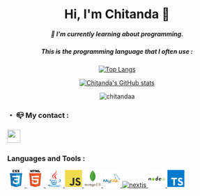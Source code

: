 <h1 align="center">Hi, I'm Chitanda 👋</h1>
<h5 align="center">🌱 I'm currently learning about programming.</h5>

<h5 align="center">This is the programming language that I often use :</h5>

<div align="center">

[![Top Langs](https://github-readme-stats.vercel.app/api/top-langs/?username=Chitandaa&langs_count=8&show_icons=true&title_color=4fadff&icon_color=f0c91d&text_color=daf7dc&bg_color=050000)](https://github.com/anuraghazra/github-readme-stats)

</div>

<div align="center">

[![Chitanda's GitHub stats](https://github-readme-stats.vercel.app/api?username=Chitandaa&show_icons=true&count_private=true&include_all_commits=true&theme=cobalt)](https://github.com/anuraghazra/github-readme-stats)

</div>

<p align="center"> <img src="https://komarev.com/ghpvc/?username=chitandaa&label=Profile%20views&color=0e75b6&style=flat" alt="chitandaa" /> </p>

<h3 align="left">・ 📪 My contact :</h3>

<a href = "https://discordapp.com/users/577495778747088896/"><img src = "https://imgur.com/RSEvkDl.png" height= 30px width = 30px></a>

<h3 align="left">Languages and Tools :</h3>
<p align="left">
  <a href="https://www.w3schools.com/css/" target="_blank" rel="noreferrer"> <img src="https://raw.githubusercontent.com/devicons/devicon/master/icons/css3/css3-original-wordmark.svg" alt="css3" width="40" height="40"/> </a>
  <a href="https://www.w3.org/html/" target="_blank" rel="noreferrer"> <img src="https://raw.githubusercontent.com/devicons/devicon/master/icons/html5/html5-original-wordmark.svg" alt="html5" width="40" height="40"/> </a>
  <a href="https://www.java.com" target="_blank" rel="noreferrer"> <img src="https://raw.githubusercontent.com/devicons/devicon/master/icons/java/java-original.svg" alt="java" width="40" height="40"/> </a>
  <a href="https://developer.mozilla.org/en-US/docs/Web/JavaScript" target="_blank" rel="noreferrer"> <img src="https://raw.githubusercontent.com/devicons/devicon/master/icons/javascript/javascript-original.svg" alt="javascript" width="40" height="40"/> </a>
  <a href="https://www.mongodb.com/" target="_blank" rel="noreferrer"> <img src="https://raw.githubusercontent.com/devicons/devicon/master/icons/mongodb/mongodb-original-wordmark.svg" alt="mongodb" width="40" height="40"/> </a>
  <a href="https://www.mysql.com/" target="_blank" rel="noreferrer"> <img src="https://raw.githubusercontent.com/devicons/devicon/master/icons/mysql/mysql-original-wordmark.svg" alt="mysql" width="40" height="40"/> </a>
  <a href="https://nextjs.org/" target="_blank" rel="noreferrer"> <img src="https://cdn.worldvectorlogo.com/logos/nextjs-2.svg" alt="nextjs" width="40" height="40"/> </a>
  <a href="https://nodejs.org" target="_blank" rel="noreferrer"> <img src="https://raw.githubusercontent.com/devicons/devicon/master/icons/nodejs/nodejs-original-wordmark.svg" alt="nodejs" width="40" height="40"/> </a>
  <a href="https://www.typescriptlang.org/" target="_blank" rel="noreferrer"> <img src="https://raw.githubusercontent.com/devicons/devicon/master/icons/typescript/typescript-original.svg" alt="typescript" width="40" height="40"/> </a>
</p>
